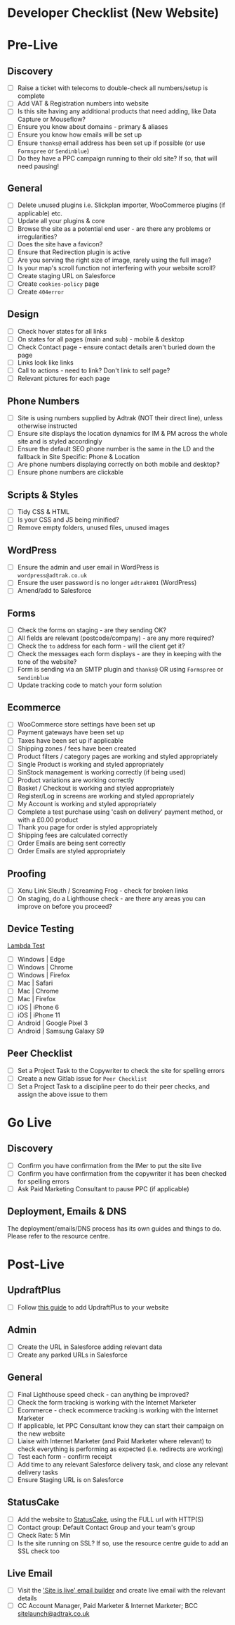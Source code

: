 # Developer Checklist (New Website)

# Pre-Live

## Discovery

- [ ] Raise a ticket with telecoms to double-check all numbers/setup is complete
- [ ] Add VAT & Registration numbers into website
- [ ] Is this site having any additional products that need adding, like Data Capture or Mouseflow?
- [ ] Ensure you know about domains - primary & aliases
- [ ] Ensure you know how emails will be set up
- [ ] Ensure `thanks@` email address has been set up if possible (or use `Formspree` or `Sendinblue`)
- [ ] Do they have a PPC campaign running to their old site? If so, that will need pausing!

## General

- [ ] Delete unused plugins i.e. Slickplan importer, WooCommerce plugins (if applicable) etc.
- [ ] Update all your plugins & core
- [ ] Browse the site as a potential end user - are there any problems or irregularities?
- [ ] Does the site have a favicon?
- [ ] Ensure that Redirection plugin is active
- [ ] Are you serving the right size of image, rarely using the full image?
- [ ] Is your map's scroll function not interfering with your website scroll?
- [ ] Create staging URL on Salesforce
- [ ] Create `cookies-policy` page
- [ ] Create `404error`

## Design

- [ ] Check hover states for all links
- [ ] On states for all pages (main and sub) - mobile & desktop
- [ ] Check Contact page - ensure contact details aren't buried down the page
- [ ] Links look like links
- [ ] Call to actions - need to link? Don't link to self page?
- [ ] Relevant pictures for each page

## Phone Numbers

- [ ] Site is using numbers supplied by Adtrak (NOT their direct line), unless otherwise instructed
- [ ] Ensure site displays the location dynamics for IM & PM across the whole site and is styled accordingly
- [ ] Ensure the default SEO phone number is the same in the LD and the fallback in Site Specific: Phone & Location
- [ ] Are phone numbers displaying correctly on both mobile and desktop?
- [ ] Ensure phone numbers are clickable

## Scripts & Styles

- [ ] Tidy CSS & HTML
- [ ] Is your CSS and JS being minified?
- [ ] Remove empty folders, unused files, unused images

## WordPress

- [ ] Ensure the admin and user email in WordPress is `wordpress@adtrak.co.uk`
- [ ] Ensure the user password is no longer `adtrak001` (WordPress)
- [ ] Amend/add to Salesforce

## Forms

- [ ] Check the forms on staging - are they sending OK?
- [ ] All fields are relevant (postcode/company) - are any more required?
- [ ] Check the `to` address for each form - will the client get it?
- [ ] Check the messages each form displays - are they in keeping with the tone of the website?
- [ ] Form is sending via an SMTP plugin and `thanks@` OR using `Formspree` or `Sendinblue`
- [ ] Update tracking code to match your form solution

## Ecommerce
- [ ] WooCommerce store settings have been set up
- [ ] Payment gateways have been set up
- [ ] Taxes have been set up if applicable
- [ ] Shipping zones / fees have been created
- [ ] Product filters / category pages are working and styled appropriately
- [ ] Single Product is working and styled appropriately
- [ ] SinStock management is working correctly (if being used)
- [ ] Product variations are working correctly
- [ ] Basket / Checkout is working and styled appropriately
- [ ] Register/Log in screens are working and styled appropriately
- [ ] My Account is working and styled appropriately
- [ ] Complete a test purchase using 'cash on delivery' payment method, or with a £0.00 product
- [ ] Thank you page for order is styled appropriately
- [ ] Shipping fees are calculated correctly
- [ ] Order Emails are being sent correctly
- [ ] Order Emails are styled appropriately

## Proofing

- [ ] Xenu Link Sleuth / Screaming Frog - check for broken links
- [ ] On staging, do a Lighthouse check - are there any areas you can improve on before you proceed?

## Device Testing

[Lambda Test](https://adtrak.lightning.force.com/lightning/r/Password__c/a0J1n00000CwHbeEAF/view)

- [ ] Windows | Edge
- [ ] Windows | Chrome
- [ ] Windows | Firefox
- [ ] Mac | Safari
- [ ] Mac | Chrome
- [ ] Mac | Firefox
- [ ] iOS | iPhone 6
- [ ] iOS | iPhone 11
- [ ] Android | Google Pixel 3
- [ ] Android | Samsung Galaxy S9

## Peer Checklist

- [ ] Set a Project Task to the Copywriter to check the site for spelling errors
- [ ] Create a new Gitlab issue for `Peer Checklist`
- [ ] Set a Project Task to a discipline peer to do their peer checks, and assign the above issue to them

# Go Live

## Discovery

- [ ] Confirm you have confirmation from the IMer to put the site live
- [ ] Confirm you have confirmation from the copywriter it has been checked for spelling errors
- [ ] Ask Paid Marketing Consultant to pause PPC (if applicable)

## Deployment, Emails & DNS

The deployment/emails/DNS process has its own guides and things to do. Please refer to the resource centre.

# Post-Live

## UpdraftPlus
- [ ] Follow [this guide](https://arc.adtrak.co.uk/books/web-design-development/page/updraftplus-backups) to add UpdraftPlus to your website

## Admin

- [ ] Create the URL in Salesforce adding relevant data
- [ ] Create any parked URLs in Salesforce

## General

- [ ] Final Lighthouse speed check - can anything be improved?
- [ ] Check the form tracking is working with the Internet Marketer
- [ ] Ecommerce - check ecommerce tracking is working with the Internet Marketer
- [ ] If applicable, let PPC Consultant know they can start their campaign on the new website
- [ ] Liaise with Internet Marketer (and Paid Marketer where relevant) to check everything is performing as expected (i.e. redirects are working)
- [ ] Test each form - confirm receipt
- [ ] Add time to any relevant Salesforce delivery task, and close any relevant delivery tasks
- [ ] Ensure Staging URL is on Salesforce

## StatusCake

- [ ] Add the website to [StatusCake](https://resources.adtrak.agency/statuscake/), using the FULL url with HTTP(S)
- [ ] Contact group: Default Contact Group and your team's group
- [ ] Check Rate: 5 Min
- [ ] Is the site running on SSL? If so, use the resource centre guide to add an SSL check too

## Live Email

- [ ] Visit the ['Site is live' email builder](https://resources.adtrak.agency/email-builder/) and create live email with the relevant details
- [ ] CC Account Manager, Paid Marketer & Internet Marketer; BCC sitelaunch@adtrak.co.uk 
